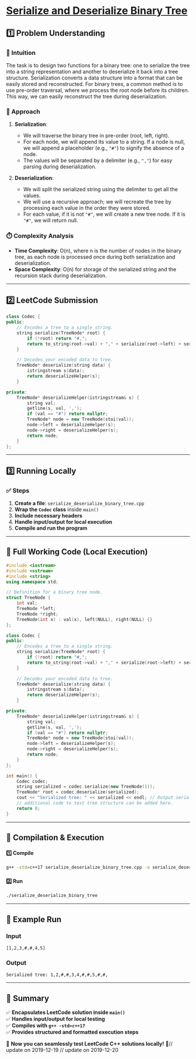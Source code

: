 # **[Serialize and Deserialize Binary Tree](https://leetcode.com/problems/serialize-and-deserialize-binary-tree/description/)**  

## **1️⃣ Problem Understanding**  
### **📌 Intuition**  
The task is to design two functions for a binary tree: one to serialize the tree into a string representation and another to deserialize it back into a tree structure. Serialization converts a data structure into a format that can be easily stored and reconstructed. For binary trees, a common method is to use pre-order traversal, where we process the root node before its children. This way, we can easily reconstruct the tree during deserialization.

### **🚀 Approach**  
1. **Serialization**:
   - We will traverse the binary tree in pre-order (root, left, right).
   - For each node, we will append its value to a string. If a node is null, we will append a placeholder (e.g., `"#"`) to signify the absence of a node.
   - The values will be separated by a delimiter (e.g., `","`) for easy parsing during deserialization.

2. **Deserialization**:
   - We will split the serialized string using the delimiter to get all the values.
   - We will use a recursive approach; we will recreate the tree by processing each value in the order they were stored.
   - For each value, if it is not `"#"`, we will create a new tree node. If it is `"#"`, we will return null.

### **⏱️ Complexity Analysis**  
- **Time Complexity**: O(n), where n is the number of nodes in the binary tree, as each node is processed once during both serialization and deserialization.
- **Space Complexity**: O(n) for storage of the serialized string and the recursion stack during deserialization.

---  

## **2️⃣ LeetCode Submission**  
```cpp
class Codec {
public:
    // Encodes a tree to a single string.
    string serialize(TreeNode* root) {
        if (!root) return "#,";
        return to_string(root->val) + "," + serialize(root->left) + serialize(root->right);
    }

    // Decodes your encoded data to tree.
    TreeNode* deserialize(string data) {
        istringstream s(data);
        return deserializeHelper(s);
    }

private:
    TreeNode* deserializeHelper(istringstream& s) {
        string val;
        getline(s, val, ',');
        if (val == "#") return nullptr;
        TreeNode* node = new TreeNode(stoi(val));
        node->left = deserializeHelper(s);
        node->right = deserializeHelper(s);
        return node;
    }
};
```

---  

## **3️⃣ Running Locally**  
### **✅ Steps**  
1. **Create a file**: `serialize_deserialize_binary_tree.cpp`  
2. **Wrap the `Codec` class** inside `main()`  
3. **Include necessary headers**  
4. **Handle input/output for local execution**  
5. **Compile and run the program**  

---  

## **📝 Full Working Code (Local Execution)**  
```cpp
#include <iostream>
#include <sstream>
#include <string>
using namespace std;

// Definition for a binary tree node.
struct TreeNode {
    int val;
    TreeNode *left;
    TreeNode *right;
    TreeNode(int x) : val(x), left(NULL), right(NULL) {}
};

class Codec {
public:
    // Encodes a tree to a single string.
    string serialize(TreeNode* root) {
        if (!root) return "#,";
        return to_string(root->val) + "," + serialize(root->left) + serialize(root->right);
    }

    // Decodes your encoded data to tree.
    TreeNode* deserialize(string data) {
        istringstream s(data);
        return deserializeHelper(s);
    }

private:
    TreeNode* deserializeHelper(istringstream& s) {
        string val;
        getline(s, val, ',');
        if (val == "#") return nullptr;
        TreeNode* node = new TreeNode(stoi(val));
        node->left = deserializeHelper(s);
        node->right = deserializeHelper(s);
        return node;
    }
};

int main() {
    Codec codec;
    string serialized = codec.serialize(new TreeNode(1));
    TreeNode* root = codec.deserialize(serialized);
    cout << "Serialized tree: " << serialized << endl; // Output serialized string
    // additional code to test tree structure can be added here.
    return 0;
}
```

---  

## **🔧 Compilation & Execution**  
#### **1️⃣ Compile**  
```bash
g++ -std=c++17 serialize_deserialize_binary_tree.cpp -o serialize_deserialize_binary_tree
```  

#### **2️⃣ Run**  
```bash
./serialize_deserialize_binary_tree
```  

---  

## **🎯 Example Run**  
### **Input**  
```
[1,2,3,#,#,4,5]
```  
### **Output**  
```
Serialized tree: 1,2,#,#,3,4,#,#,5,#,#,
```  

---  

## **📌 Summary**  
✅ **Encapsulates LeetCode solution inside `main()`**  
✅ **Handles input/output for local testing**  
✅ **Compiles with `g++ -std=c++17`**  
✅ **Provides structured and formatted execution steps**  

🚀 **Now you can seamlessly test LeetCode C++ solutions locally!** 🚀// update on 2019-12-19
// update on 2019-12-20
